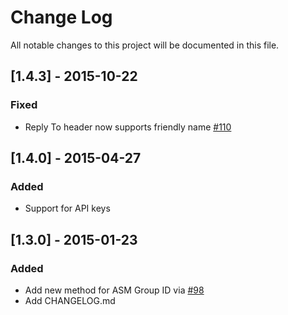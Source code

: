 # Change Log
All notable changes to this project will be documented in this file.

## [1.4.3] - 2015-10-22
### Fixed
- Reply To header now supports friendly name [#110](https://github.com/sendgrid/sendgrid-python/issues/110)

## [1.4.0] - 2015-04-27
### Added
- Support for API keys

## [1.3.0] - 2015-01-23
### Added
- Add new method for ASM Group ID via [#98](https://github.com/sendgrid/sendgrid-python/pull/98)
- Add CHANGELOG.md
